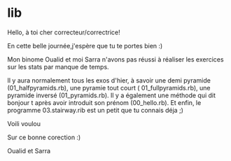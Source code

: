 # lib
Hello, à toi cher correcteur/correctrice! 

En cette belle journée,j'espère que tu te portes bien :)

Mon binome Oualid et moi Sarra n'avons pas réussi à réaliser les exercices sur les stats par manque de temps.

Il y aura normalement tous les exos d'hier, à savoir une demi pyramide (01_halfpyramids.rb), une pyramie tout court (	01_fullpyramids.rb), une pyramide inversé (01_pyramids.rb). Il y a également une méthode qui dit bonjour t après avoir introduit son prénom (00_hello.rb). Et enfin, le programme 03.stairway.rib est un petit que tu connais déja ;)

Voili voulou

Sur ce bonne corection :)

Oualid et Sarra
